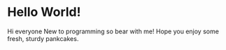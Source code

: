 # Hello World!

Hi everyone
New to programming so bear with me!  Hope you enjoy some fresh, sturdy pankcakes.
